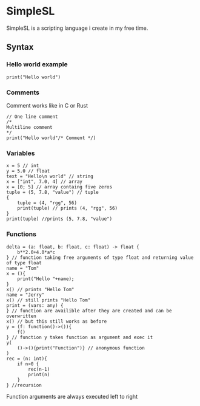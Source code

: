 # SimpleSL
SimpleSL is a scripting language i create in my free time.

## Syntax
### Hello world example
```
print("Hello world")
```
### Comments
Comment works like in C or Rust
```
// One line comment
/* 
Multiline comment
*/
print("Hello world"/* Comment */)
```
### Variables
```
x = 5 // int
y = 5.0 // float
text = "Hello\n world" // string
x = ["int", 7.0, 4] // array
x = [0; 5] // array containg five zeros
tuple = (5, 7.8, "value") // tuple
{
    tuple = (4, "rgg", 56)
    print(tuple) // prints (4, "rgg", 56)
}
print(tuple) //prints (5, 7.8, "value")
```
### Functions
```
delta = (a: float, b: float, c: float) -> float {
    b**2.0+4.0*a*c
} // function taking free arguments of type float and returning value of type float
name = "Tom"
x = (){
    print("Hello "+name);
}
x() // prints "Hello Tom"
name = "Jerry"
x() // still prints "Hello Tom"
print = (vars: any) {
} // function are availible after they are created and can be overwritten
x() // but this still works as before
y = (f: function()->()){
    f()
} // function y takes function as argument and exec it
y(
    ()->(){print("Function")} // anonymous function
)
rec = (n: int){
    if n>0 {
        rec(n-1)
        print(n)
    }
} //recursion

```
Function arguments are always executed left to right
